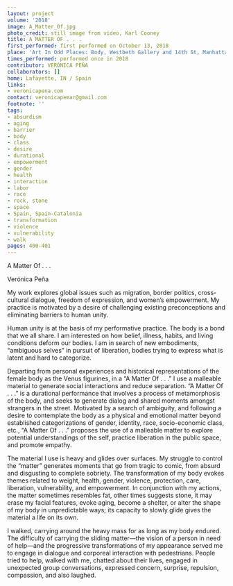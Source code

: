 ```yaml
---
layout: project
volume: '2018'
image: A_Matter_Of.jpg
photo_credit: still image from video, Karl Cooney
title: A MATTER OF . . .
first_performed: first performed on October 13, 2018
place: 'Art In Odd Places: Body, Westbeth Gallery and 14th St, Manhattan, NY'
times_performed: performed once in 2018
contributor: VERÓNICA PEÑA
collaborators: []
home: Lafayette, IN / Spain
links:
- veronicapena.com
contact: veronicapemar@gmail.com
footnote: ''
tags:
- absurdism
- aging
- barrier
- body
- class
- desire
- durational
- empowerment
- gender
- health
- interaction
- labor
- race
- rock, stone
- space
- Spain, Spain-Catalonia
- transformation
- violence
- vulnerability
- walk
pages: 400-401
---
```




A Matter Of . . .

Verónica Peña

My work explores global issues such as migration, border politics, cross-cultural dialogue, freedom of expression, and women’s empowerment. My practice is motivated by a desire of challenging existing preconceptions and eliminating barriers to human unity.

Human unity is at the basis of my performative practice. The body is a bond that we all share. I am interested on how belief, illness, habits, and living conditions deform our bodies. I am in search of new embodiments, “ambiguous selves” in pursuit of liberation, bodies trying to express what is latent and hard to categorize.

Departing from personal experiences and historical representations of the female body as the Venus figurines, in a “A Matter Of . . .” I use a malleable material to generate social interactions and reduce separation. “A Matter Of . . .” is a durational performance that involves a process of metamorphosis of the body, and seeks to generate dialog and shared moments amongst strangers in the street. Motivated by a search of ambiguity, and following a desire to contemplate the body as a physical and emotional matter beyond established categorizations of gender, identity, race, socio-economic class, etc., “A Matter Of . . .” proposes the use of a malleable matter to explore potential understandings of the self, practice liberation in the public space, and promote empathy.

The material I use is heavy and glides over surfaces. My struggle to control the “matter” generates moments that go from tragic to comic, from absurd and disgusting to complete sobriety. The transformation of my body evokes themes related to weight, health, gender, violence, protection, care, liberation, vulnerability, and empowerment. In conjunction with my actions, the matter sometimes resembles fat, other times suggests stone, it may erase my facial features, evoke aging, become a shelter, or alter the shape of my body in unpredictable ways; its capacity to slowly glide gives the material a life on its own.

I walked, carrying around the heavy mass for as long as my body endured. The difficulty of carrying the sliding matter—the vision of a person in need of help—and the progressive transformations of my appearance served me to engage in dialogue and corporeal interaction with pedestrians. People tried to help, walked with me, chatted about their lives, engaged in unexpected group conversations, expressed concern, surprise, repulsion, compassion, and also laughed.
